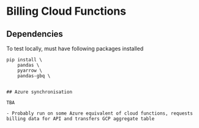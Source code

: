 # Billing Cloud Functions


## Dependencies

To test locally, must have following packages installed

```
pip install \
    pandas \
    pyarrow \
    pandas-gbq \
    

## Azure synchronisation

TBA

- Probably run on some Azure equivalent of cloud functions, requests billing data for API and transfers GCP aggregate table

